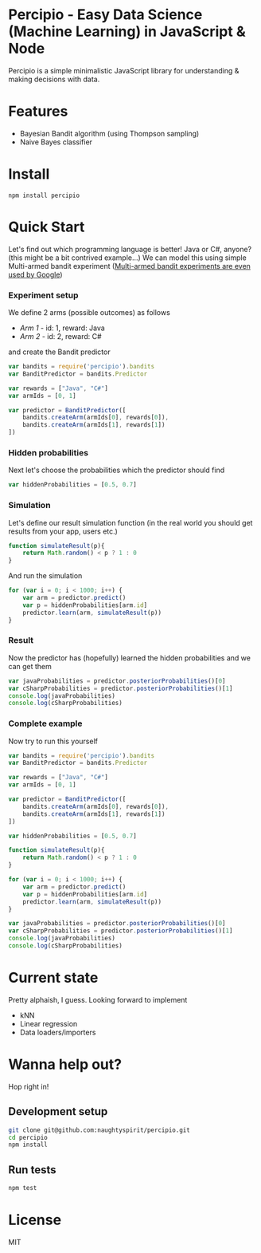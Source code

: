 # Percipio - Easy Data Science (Machine Learning) in JavaScript & Node

Percipio is a simple minimalistic JavaScript library for understanding & making decisions with data.

# Features

- Bayesian Bandit algorithm (using Thompson sampling)
- Naive Bayes classifier

# Install

    npm install percipio

# Quick Start

Let's find out which programming language is better! Java or C#, anyone? (this might be a bit contrived example...)
We can model this using simple Multi-armed bandit experiment ([Multi-armed bandit experiments are even used by Google](https://support.google.com/analytics/answer/2844870?hl=en))

### Experiment setup

We define 2 arms (possible outcomes) as follows 

- <em>Arm 1</em> - id: 1, reward: Java
- <em>Arm 2</em> - id: 2, reward: C#

and create the Bandit predictor

```javascript
var bandits = require('percipio').bandits
var BanditPredictor = bandits.Predictor

var rewards = ["Java", "C#"]
var armIds = [0, 1]

var predictor = BanditPredictor([
    bandits.createArm(armIds[0], rewards[0]),
    bandits.createArm(armIds[1], rewards[1])
])
```

### Hidden probabilities

Next let's choose the probabilities which the predictor should find

```javascript 
var hiddenProbabilities = [0.5, 0.7] 
```

### Simulation

Let's define our result simulation function (in the real world you should get results from your app, users etc.)

```javascript
function simulateResult(p){
    return Math.random() < p ? 1 : 0
}
```

And run the simulation

```javascript
for (var i = 0; i < 1000; i++) {
    var arm = predictor.predict() 
    var p = hiddenProbabilities[arm.id]
    predictor.learn(arm, simulateResult(p))
}
```

### Result

Now the predictor has (hopefully) learned the hidden probabilities and we can get them

```javascript
var javaProbabilities = predictor.posteriorProbabilities()[0]
var cSharpProbabilities = predictor.posteriorProbabilities()[1]
console.log(javaProbabilities)
console.log(cSharpProbabilities)
```

### Complete example

Now try to run this yourself

```javascript
var bandits = require('percipio').bandits
var BanditPredictor = bandits.Predictor

var rewards = ["Java", "C#"]
var armIds = [0, 1]

var predictor = BanditPredictor([
    bandits.createArm(armIds[0], rewards[0]),
    bandits.createArm(armIds[1], rewards[1])
])

var hiddenProbabilities = [0.5, 0.7]

function simulateResult(p){
    return Math.random() < p ? 1 : 0
}

for (var i = 0; i < 1000; i++) {
    var arm = predictor.predict() 
    var p = hiddenProbabilities[arm.id]
    predictor.learn(arm, simulateResult(p))
}

var javaProbabilities = predictor.posteriorProbabilities()[0]
var cSharpProbabilities = predictor.posteriorProbabilities()[1]
console.log(javaProbabilities)
console.log(cSharpProbabilities)
```

# Current state

Pretty alphaish, I guess. Looking forward to implement

- kNN
- Linear regression
- Data loaders/importers

# Wanna help out?

Hop right in!

## Development setup

```bash
git clone git@github.com:naughtyspirit/percipio.git
cd percipio
npm install
```

## Run tests

```bash
npm test
```

# License

MIT
